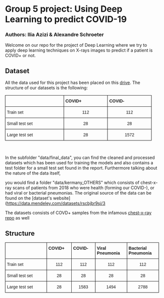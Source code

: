 # Group 5 project: Using Deep Learning to predict COVID-19
### Authors: Ilia Azizi & Alexandre Schroeter
Welcome on our repo for the project of Deep Learning where we try to apply deep learning techniques on X-rays images to predict if a patient is COVID+ or not. 

## Dataset
All the data used for this project has been placed on this [drive](https://drive.google.com/open?id=128hxYxQ8kVEkSkVGikueiqBxWTmDIW2h). The structure of our datasets is the following:

<center>
<html>
<body >
<style type="text/css">
.tg  {border-collapse:collapse;border-spacing:0;}
.tg td{border-color:black;border-style:solid;border-width:1px;font-family:Arial, sans-serif;font-size:14px;
  overflow:hidden;padding:10px 5px;word-break:normal;}
.tg th{border-color:black;border-style:solid;border-width:1px;font-family:Arial, sans-serif;font-size:14px;
  font-weight:normal;overflow:hidden;padding:10px 5px;word-break:normal;}
.tg .tg-i7a5{font-family:Verdana, Geneva, sans-serif !important;;font-size:14px;text-align:left;vertical-align:top}
.tg .tg-5x9q{font-family:Verdana, Geneva, sans-serif !important;;font-size:14px;font-weight:bold;text-align:left;vertical-align:top}
.tg .tg-3zvv{font-family:Verdana, Geneva, sans-serif !important;;font-size:14px;text-align:center;vertical-align:top}
</style>
<table class="tg" width = 50%>
<thead>
  <tr>
    <th class="tg-i7a5"; width = 20%></th>
    <th class="tg-5x9q"; width = 15%>COVID+</th>
    <th class="tg-5x9q"; width = 15%>COVID-</th>
  </tr>
</thead>
<tbody>
  <tr>
    <td class="tg-i7a5">Train set</td>
    <td class="tg-3zvv">112</td>
    <td class="tg-3zvv">112</td>
  </tr>
  <tr>
    <td class="tg-i7a5">Small test set</td>
    <td class="tg-3zvv">28</td>
    <td class="tg-3zvv">28</td>
  </tr>
  <tr>
    <td class="tg-i7a5">Large test set</td>
    <td class="tg-3zvv">28</td>
    <td class="tg-3zvv">1572</td>
  </tr>
</tbody>
</table>

</body>
</html>
</center>

&nbsp;
&nbsp;
&nbsp;

In the subfolder "data/final_data", you can find the cleaned and processed datasets which has been used for training the models and also contains a test folder for a small test set found in the report. Furthermore talking about the nature of the data itself, 

you would find a folder "data/kermany_OTHERS" which consists of chest-x-ray scans of patients from 2018  who were health (forming our COVID-), or had viral or bacterial pneumonias. The original source of the data can be found on the [dataset's website](https://data.mendeley.com/datasets/rscbjbr9sj/3

The datasets consists of COVD+ samples from the infamous [chest-x-ray repo](https://github.com/ieee8023/covid-chestxray-dataset) as well 

## Structure

</style>
<table class="tg" width = 80%>
<thead>
  <tr>
    <th class="tg-i7a5"; width = 20%></th>
    <th class="tg-5x9q"; width = 10%>COVID+</th>
    <th class="tg-5x9q"; width = 10%>COVID-</th>
    <th class="tg-5x9q"; width = 10%>Viral Pneumonia</th>
    <th class="tg-5x9q"; width = 10%>Bacterial Pneumonia</th>
  </tr>
</thead>
<tbody>
  <tr>
    <td class="tg-i7a5">Train set</td>
    <td class="tg-3zvv">112</td>
    <td class="tg-3zvv">112</td>
    <td class="tg-3zvv">112</td>
    <td class="tg-3zvv">112</td>
  </tr>
  <tr>
    <td class="tg-i7a5">Small test set</td>
    <td class="tg-3zvv">28</td>
    <td class="tg-3zvv">28</td>
    <td class="tg-3zvv">28</td>
    <td class="tg-3zvv">28</td>
  </tr>
  <tr>
    <td class="tg-i7a5">Large test set</td>
    <td class="tg-3zvv">28</td>
    <td class="tg-3zvv">1583</td>
    <td class="tg-3zvv">1494</td>
    <td class="tg-3zvv">2788</td>
  </tr>
</tbody>
</table>
</center>

&nbsp;
&nbsp;
